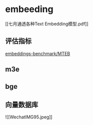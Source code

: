 

# embeeding
[[七月通透各种Text Embedding模型.pdf]]

## 评估指标

[embeddings-benchmark/MTEB](https://github.com/embeddings-benchmark/mteb#leaderboard)

## m3e



## bge



## 向量数据库


![[WechatIMG95.jpeg]]

